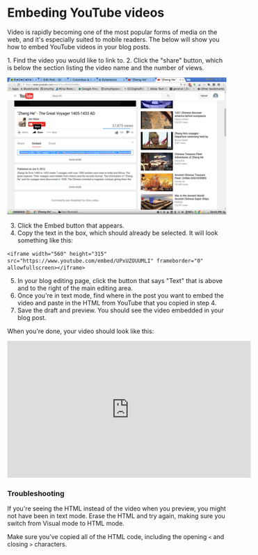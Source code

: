 
# Embeding YouTube videos

Video is rapidly becoming one of the most popular forms of media on the web, and it's especially suited to mobile readers. The below will show you how to embed YouTube videos in your blog posts.

1\. Find the video you would like to link to.
2\. Click the "share" button, which is below the section listing the video name and the number of views.

![Image showing where the share button in when embedding videos](screenshots/embed_video.png)

<ol start="3">
<li>Click the Embed button that appears.</li>
<li>Copy the text in the box, which should already be selected. It will look something like this:</li>
</ol>

```
<iframe width="560" height="315" src="https://www.youtube.com/embed/UPxUZOUUMLI" frameborder="0" allowfullscreen></iframe>
```

<ol start="5">
<li>In your blog editing page, click the button that says "Text" that is above and to the right of the main editing area.</li>
<li>Once you're in text mode, find where in the post you want to embed the video and paste in the HTML from YouTube that you copied in step 4.</li>
<li>Save the draft and preview. You should see the video embedded in your blog post.</li>
</ol>

When you're done, your video should look like this:

<iframe width="560" height="315" src="https://www.youtube.com/embed/UPxUZOUUMLI" frameborder="0" allowfullscreen></iframe>

### Troubleshooting

If you're seeing the HTML instead of the video when you preview, you might not have been in text mode. Erase the HTML and try again, making sure you switch from Visual mode to HTML mode.

Make sure you've copied all of the HTML code, including the opening `<` and closing `>` characters.
